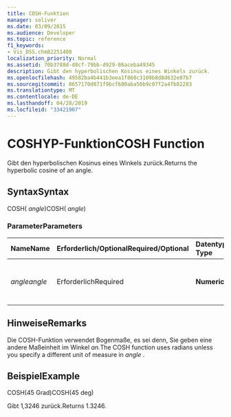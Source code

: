 ```yaml
---
title: COSH-Funktion
manager: soliver
ms.date: 03/09/2015
ms.audience: Developer
ms.topic: reference
f1_keywords:
- Vis_DSS.chm82251408
localization_priority: Normal
ms.assetid: 70b3788d-d8cf-79bb-d929-86aceba49345
description: Gibt den hyperbolischen Kosinus eines Winkels zurück.
ms.openlocfilehash: 49582ba4b441b3eea1f860c3109b8d8d632e07b7
ms.sourcegitcommit: 8657170d071f9bcf680aba50b9c07f2a4fb82283
ms.translationtype: MT
ms.contentlocale: de-DE
ms.lasthandoff: 04/28/2019
ms.locfileid: "33421907"
---
```

# <a name="cosh-function"></a><span data-ttu-id="0104c-103">COSHYP-Funktion</span><span class="sxs-lookup"><span data-stu-id="0104c-103">COSH Function</span></span>

<span data-ttu-id="0104c-104">Gibt den hyperbolischen Kosinus eines Winkels zurück.</span><span class="sxs-lookup"><span data-stu-id="0104c-104">Returns the hyperbolic cosine of an angle.</span></span>
  
## <a name="syntax"></a><span data-ttu-id="0104c-105">Syntax</span><span class="sxs-lookup"><span data-stu-id="0104c-105">Syntax</span></span>

<span data-ttu-id="0104c-106">COSH( *angle*)</span><span class="sxs-lookup"><span data-stu-id="0104c-106">COSH( *angle*)</span></span> 
  
### <a name="parameters"></a><span data-ttu-id="0104c-107">Parameter</span><span class="sxs-lookup"><span data-stu-id="0104c-107">Parameters</span></span>

|<span data-ttu-id="0104c-108">**Name**</span><span class="sxs-lookup"><span data-stu-id="0104c-108">**Name**</span></span>|<span data-ttu-id="0104c-109">**Erforderlich/Optional**</span><span class="sxs-lookup"><span data-stu-id="0104c-109">**Required/Optional**</span></span>|<span data-ttu-id="0104c-110">**Datentyp**</span><span class="sxs-lookup"><span data-stu-id="0104c-110">**Data Type**</span></span>|<span data-ttu-id="0104c-111">**Beschreibung**</span><span class="sxs-lookup"><span data-stu-id="0104c-111">**Description**</span></span>|
|:-----|:-----|:-----|:-----|
| <span data-ttu-id="0104c-112">_angle_</span><span class="sxs-lookup"><span data-stu-id="0104c-112">_angle_</span></span> <br/> |<span data-ttu-id="0104c-113">Erforderlich</span><span class="sxs-lookup"><span data-stu-id="0104c-113">Required</span></span>  <br/> |<span data-ttu-id="0104c-114">**Numeric**</span><span class="sxs-lookup"><span data-stu-id="0104c-114">**Numeric**</span></span> <br/> |<span data-ttu-id="0104c-115">Der Winkel, dessen hyperbolischer Kosinus abgerufen werden soll.</span><span class="sxs-lookup"><span data-stu-id="0104c-115">The angle of which to get the hyperbolic cosine.</span></span>  <br/> |
   
## <a name="remarks"></a><span data-ttu-id="0104c-116">Hinweise</span><span class="sxs-lookup"><span data-stu-id="0104c-116">Remarks</span></span>

<span data-ttu-id="0104c-117">Die COSH-Funktion verwendet Bogenmaße, es sei denn, Sie geben eine andere Maßeinheit im Winkel *an.*</span><span class="sxs-lookup"><span data-stu-id="0104c-117">The COSH function uses radians unless you specify a different unit of measure in  *angle*  .</span></span> 
  
## <a name="example"></a><span data-ttu-id="0104c-118">Beispiel</span><span class="sxs-lookup"><span data-stu-id="0104c-118">Example</span></span>

<span data-ttu-id="0104c-119">COSH(45 Grad)</span><span class="sxs-lookup"><span data-stu-id="0104c-119">COSH(45 deg)</span></span> 
  
<span data-ttu-id="0104c-120">Gibt 1,3246 zurück.</span><span class="sxs-lookup"><span data-stu-id="0104c-120">Returns 1.3246.</span></span> 
  

